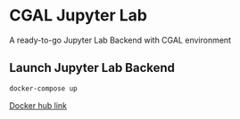 # CGAL Jupyter Lab

A ready-to-go Jupyter Lab Backend with CGAL environment

## Launch Jupyter Lab Backend
```sh
docker-compose up
```

[Docker hub link](https://hub.docker.com/r/zz64/cgal-jupyter-lab/)
